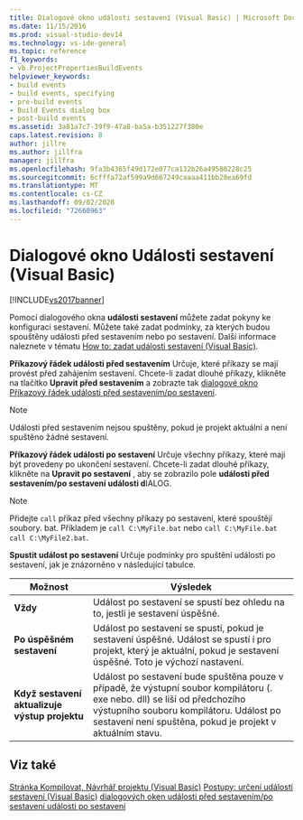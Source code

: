 ```yaml
---
title: Dialogové okno události sestavení (Visual Basic) | Microsoft Docs
ms.date: 11/15/2016
ms.prod: visual-studio-dev14
ms.technology: vs-ide-general
ms.topic: reference
f1_keywords:
- vb.ProjectPropertiesBuildEvents
helpviewer_keywords:
- build events
- build events, specifying
- pre-build events
- Build Events dialog box
- post-build events
ms.assetid: 3a81a7c7-39f9-47a8-ba5a-b351227f380e
caps.latest.revision: 8
author: jillre
ms.author: jillfra
manager: jillfra
ms.openlocfilehash: 9fa3b4365f49d172e077ca132b26a49580228c25
ms.sourcegitcommit: 6cfffa72af599a9d667249caaaa411bb28ea69fd
ms.translationtype: MT
ms.contentlocale: cs-CZ
ms.lasthandoff: 09/02/2020
ms.locfileid: "72660963"
---
```

# <a name="build-events-dialog-box-visual-basic"></a>Dialogové okno Události sestavení (Visual Basic)
[!INCLUDE[vs2017banner](../../includes/vs2017banner.md)]

Pomocí dialogového okna **události sestavení** můžete zadat pokyny ke konfiguraci sestavení. Můžete také zadat podmínky, za kterých budou spouštěny události před sestavením nebo po sestavení. Další informace naleznete v tématu [How to: zadat události sestavení (Visual Basic)](../../ide/how-to-specify-build-events-visual-basic.md).

 **Příkazový řádek události před sestavením** Určuje, které příkazy se mají provést před zahájením sestavení. Chcete-li zadat dlouhé příkazy, klikněte na tlačítko **Upravit před sestavením** a zobrazte tak [dialogové okno Příkazový řádek události před sestavením/po sestavení](../../ide/reference/pre-build-event-post-build-event-command-line-dialog-box.md).

> [!NOTE]
> Události před sestavením nejsou spuštěny, pokud je projekt aktuální a není spuštěno žádné sestavení.

 **Příkazový řádek události po sestavení** Určuje všechny příkazy, které mají být provedeny po ukončení sestavení. Chcete-li zadat dlouhé příkazy, klikněte na **Upravit po sestavení** , aby se zobrazilo pole **události před sestavením/po sestavení události d**IALOG.

> [!NOTE]
> Přidejte `call` příkaz před všechny příkazy po sestavení, které spouštějí soubory. bat. Příkladem je `call C:\MyFile.bat` nebo `call C:\MyFile.bat call C:\MyFile2.bat`.

 **Spustit událost po sestavení** Určuje podmínky pro spuštění události po sestavení, jak je znázorněno v následující tabulce.

|Možnost|Výsledek|
|------------|------------|
|**Vždy**|Událost po sestavení se spustí bez ohledu na to, jestli je sestavení úspěšné.|
|**Po úspěšném sestavení**|Událost po sestavení se spustí, pokud je sestavení úspěšné. Událost se spustí i pro projekt, který je aktuální, pokud je sestavení úspěšné. Toto je výchozí nastavení.|
|**Když sestavení aktualizuje výstup projektu**|Událost po sestavení bude spuštěna pouze v případě, že výstupní soubor kompilátoru (. exe nebo. dll) se liší od předchozího výstupního souboru kompilátoru. Událost po sestavení není spuštěna, pokud je projekt v aktuálním stavu.|

## <a name="see-also"></a>Viz také
 [Stránka Kompilovat, Návrhář projektu (Visual Basic)](../../ide/reference/compile-page-project-designer-visual-basic.md) [Postupy: určení událostí sestavení (Visual Basic)](../../ide/how-to-specify-build-events-visual-basic.md) [dialogových oken události před sestavením/po sestavení události po sestavení](../../ide/reference/pre-build-event-post-build-event-command-line-dialog-box.md)
